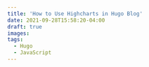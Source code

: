 ```yaml
---
title: 'How to Use Highcharts in Hugo Blog'
date: 2021-09-28T15:58:20-04:00
draft: true
images:
tags:
  - Hugo
  - JavaScript
---
```

